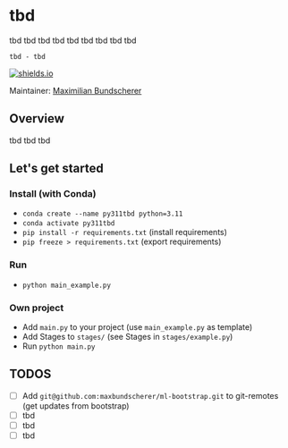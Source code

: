 # tbd

tbd tbd tbd tbd tbd tbd tbd tbd tbd

``tbd - tbd``

[![shields.io](https://img.shields.io/badge/license-Apache2-blue.svg)](http://www.apache.org/licenses/LICENSE-2.0.txt)

Maintainer: [Maximilian Bundscherer](https://bundscherer-online.de)

## Overview

tbd tbd tbd

## Let's get started

### Install (with Conda)

- `conda create --name py311tbd python=3.11`
- `conda activate py311tbd`
- `pip install -r requirements.txt` (install requirements)
- `pip freeze > requirements.txt` (export requirements)

### Run

- `python main_example.py`

### Own project

- Add `main.py` to your project (use `main_example.py` as template)
- Add Stages to `stages/` (see Stages in `stages/example.py`)
- Run `python main.py`

## TODOS

- [ ] Add `git@github.com:maxbundscherer/ml-bootstrap.git` to git-remotes (get updates from bootstrap)
- [ ] tbd
- [ ] tbd
- [ ] tbd 